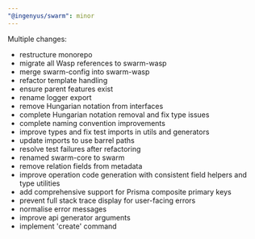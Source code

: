 ```yaml
---
"@ingenyus/swarm": minor
---
```


Multiple changes:
- restructure monorepo
- migrate all Wasp references to swarm-wasp
- merge swarm-config into swarm-wasp
- refactor template handling
- ensure parent features exist
- rename logger export
- remove Hungarian notation from interfaces
- complete Hungarian notation removal and fix type issues
- complete naming convention improvements
- improve types and fix test imports in utils and generators
- update imports to use barrel paths
- resolve test failures after refactoring
- renamed swarm-core to swarm
- remove relation fields from metadata
- improve operation code generation with consistent field helpers and type utilities
- add comprehensive support for Prisma composite primary keys
- prevent full stack trace display for user-facing errors
- normalise error messages
- improve api generator arguments
- implement 'create' command
